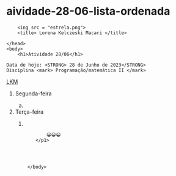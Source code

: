 # aividade-28-06-lista-ordenada
<!DOCTYPE html>
<html lang = "pt.br">
    <head>
     <meta charset = "UTF-8">
        <meta name = "VIEWPORT" content = "width = device-width, initial-scale = 1.0">

        <ing src = "estrela.png">
        <title> Lorena Kelczeski Macari </title>

<style>
    mark{background-color💙}
</style>
    </head>
    <body>
        <h1>Atividade 28/06</h1>

    Data de hoje: <STRONG> 28 de Junho de 2023</STRONG>
    Disciplina <mark> Programação/matemática II </mark>
<abbr title = " hipertext language"> LKM </abbr>


<oL>
    <Li> Segunda-feira </Li>
<oL type = "a">
<Li> </Li> 
</oL>
    <Li> Terça-feira</Li>
<oL type = "b">
<Li>
</Li>

    
            😀️😀️😀️
        </p1>



        
     </body>
</html>
        

